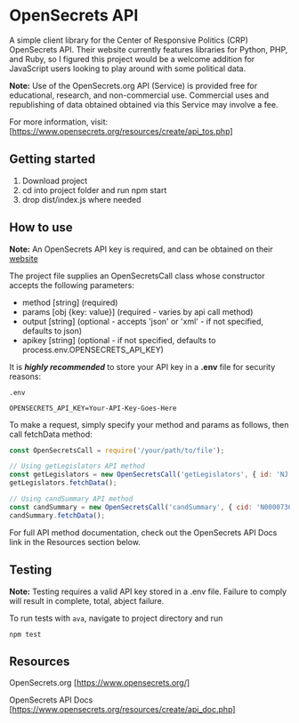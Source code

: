 # OpenSecrets API

A simple client library for the Center of Responsive Politics (CRP) OpenSecrets API. Their website currently features libraries for Python, PHP, and Ruby, so I figured this project would be a welcome addition for JavaScript users looking to play around with some political data.

**Note:** Use of the OpenSecrets.org API (Service) is provided free for educational, research, and non-commercial use. Commercial uses and republishing of data obtained obtained via this Service may involve a fee.

For more information, visit: [https://www.opensecrets.org/resources/create/api_tos.php]

## Getting started

1. Download project
2. cd into project folder and run npm start
3. drop dist/index.js where needed

## How to use

**Note:** An OpenSecrets API key is required, and can be obtained on their [website](https://www.opensecrets.org/resources/create/apis.php)

The project file supplies an OpenSecretsCall class whose constructor accepts the following parameters:
* method [string] (required)
* params [obj {key: value}] (required - varies by api call method)
* output [string] (optional - accepts 'json' or 'xml' - if not specified, defaults to json)
* apikey [string] (optional - if not specified, defaults to process.env.OPENSECRETS_API_KEY)

It is **_highly recommended_** to store your API key in a **.env** file for security reasons:
```
.env

OPENSECRETS_API_KEY=Your-API-Key-Goes-Here
```

To make a request, simply specify your method and params as follows, then call fetchData method:

```javascript
const OpenSecretsCall = require('/your/path/to/file');

// Using getLegislators API method
const getLegislators = new OpenSecretsCall('getLegislators', { id: 'NJ' });
getLegislators.fetchData();

// Using candSummary API method
const candSummary = new OpenSecretsCall('candSummary', { cid: 'N00007360', cycle: '2012' });
candSummary.fetchData();
```
For full API method documentation, check out the OpenSecrets API Docs link in the Resources section below.

## Testing
**Note:** Testing requires a valid API key stored in a .env file. Failure to comply will result in complete, total, abject failure.

To run tests with `ava`, navigate to project directory and run
```
npm test
```


## Resources

OpenSecrets.org [https://www.opensecrets.org/]

OpenSecrets API Docs [https://www.opensecrets.org/resources/create/api_doc.php]
